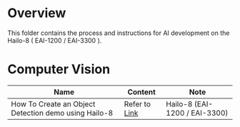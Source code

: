 # Overview
This folder contains the process and instructions for AI development on the Hailo-8 ( EAI-1200 / EAI-3300 ).

# Computer Vision

| Name | Content | Note |
| -------- | -------- | -------- |
| How To Create an Object Detection demo using Hailo-8 | Refer to [Link](https://github.com/ADVANTECH-Corp/EdgeAI_Workflow/blob/main/ai_system/hailo/Hailo-8/object_detection_demo-using-hailo.md) |  Hailo-8 (EAI-1200 / EAI-3300) |
